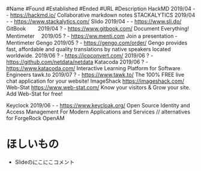 
#Name			#Found	#Established	#Ended	#URL	#Description
HackMD			2019/04	-	-	https://hackmd.io/	Collaborative markdown notes
STACKALYTICS	2019/04	-	-	https://www.stackalytics.com/
Slido			2019/04	-	-	https://www.sli.do/
GitBook　　 	2019/04	?	-	https://www.gitbook.com/	Document Everything!
Mentimeter　	2019/05	?	-	https://ww.menti.com	Join a presentation - Mentimeter
Gengo       	2019/05 ?	-	https://gengo.com/order/	Gengo provides fast, affordable and quality translations by native speakers located worldwide.
				2019/06	?	-	https://icoconvert.com/
				2019/06	?	-	https://github.com/netdata/netdata
Katacoda		2019/06	?	-	https://www.katacoda.com/	Interactive Learning Platform for Software Engineers
tawk.to			2019/07	?	-	https://www.tawk.to/	The 100% FREE live chat application for your website!
ImageShack					https://imageshack.com/	
Web-Stat					https://www.web-stat.com/	Know your visitors & Grow your site. Add Web-Stat for free!

Keyclock		2019/06	-	-	https://www.keycloak.org/	Open Source Identity and Access Management For Modern Applications and Services // alternatives for ForgeRock OpenAM



# ほしいもの
- Slideのにこにこコメント
